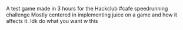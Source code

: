 A test game made in 3 hours for the Hackclub #cafe speedrunning challenge
Mostly centered in implementing juice on a game and how it affects it.
Idk do what you want w this
